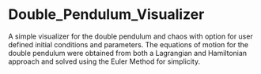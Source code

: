 # Double_Pendulum_Visualizer

A simple visualizer for the double pendulum and chaos with option for user defined initial conditions and parameters.
The equations of motion for the double pendulum were obtained from both a Lagrangian and Hamiltonian approach and solved using the Euler Method for simplicity.
